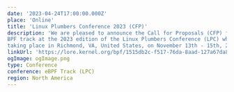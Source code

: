 ```yaml
---
date: '2023-04-24T17:00:00.000Z'
place: 'Online'
title: 'Linux Plumbers Conference 2023 (CFP)'
description: 'We are pleased to announce the Call for Proposals (CFP) for the Networking and
BPF track at the 2023 edition of the Linux Plumbers Conference (LPC) which is
taking place in Richmond, VA, United States, on November 13th - 15th, 2023.'
linkUrl: 'https://lore.kernel.org/bpf/1515db2c-f517-76da-8aad-127a67da802f@iogearbox.net/'
ogImage: ogImage.png
type: Conference
conference: eBPF Track (LPC)
region: North America
---
```

